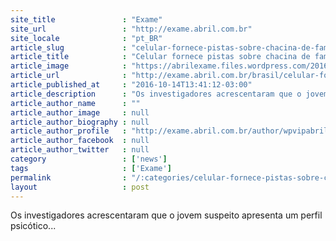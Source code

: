 ```yaml
---
site_title               : "Exame"
site_url                 : "http://exame.abril.com.br"
site_locale              : "pt_BR"
article_slug             : "celular-fornece-pistas-sobre-chacina-de-familia-na-espanha"
article_title            : "Celular fornece pistas sobre chacina de família na Espanha"
article_image            : "https://abrilexame.files.wordpress.com/2016/10/size_960_16_9_guarda-civil-da-espanha.jpg?quality=70&strip=all&w=960"
article_url              : "http://exame.abril.com.br/brasil/celular-fornece-pistas-sobre-chacina-de-familia-na-espanha/"
article_published_at     : "2016-10-14T13:41:12-03:00"
article_description      : "Os investigadores acrescentaram que o jovem suspeito apresenta um perfil psicótico..."
article_author_name      : ""
article_author_image     : null
article_author_biography : null
article_author_profile   : "http://exame.abril.com.br/author/wpvipabril/"
article_author_facebook  : null
article_author_twitter   : null
category                 : ['news']
tags                     : ['Exame']
permalink                : "/:categories/celular-fornece-pistas-sobre-chacina-de-familia-na-espanha/"
layout                   : post
---
```


Os investigadores acrescentaram que o jovem suspeito apresenta um perfil psicótico...
